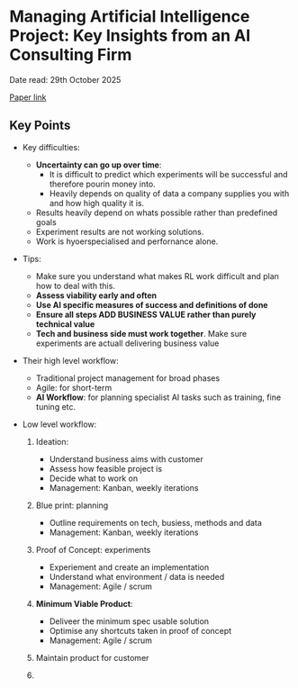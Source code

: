 # Managing Artificial Intelligence Project: Key Insights from an AI Consulting Firm

Date read: 29th October 2025

[Paper link]()

## Key Points
* Key difficulties:
	* **Uncertainty can go up over time**:
		* It is difficult to predict which experiments will be successful and therefore pourin money into.
		* Heavily depends on quality of data a company supplies you with and how high quality it is.
	* Results heavily depend on whats possible rather than predefined goals
	* Experiment results are not working solutions.
	* Work is hyoerspecialised and perfornance alone.

* Tips:
	* Make sure you understand what makes RL work difficult and plan how to deal with this.
	* **Assess viability early and often**
	* **Use AI specific measures of success and definitions of done**
	* **Ensure all steps ADD BUSINESS VALUE rather than purely technical value**
	* **Tech and business side must work together**. Make sure experiments are actuall delivering business value

* Their high level workflow:
	* Traditional project management for broad phases
	* Agile: for short-term
	* **AI Workflow**: for planning specialist AI tasks such as training, fine tuning etc.

* Low level workflow:
 	1. Ideation: 
		* Understand business aims with customer
		* Assess how feasible project is
		* Decide what to work on
		* Management: Kanban, weekly iterations

	2. Blue print: planning
		* Outline requirements on tech, busiess, methods and data
		* Management: Kanban, weekly iterations

	3. Proof of Concept: experiments
		* Experiement and create an implementation
		* Understand what environment / data is needed
		* Management: Agile / scrum

	4. **Minimum Viable Product**:
		* Deliveer the minimum spec usable solution
		* Optimise any shortcuts taken in proof of concept
		* Management: Agile / scrum

	5. Maintain product for customer

















	3.